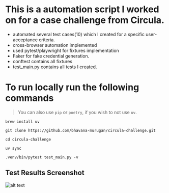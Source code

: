 # This is a automation script I worked on for a case challenge from Circula. 
* automated several test cases(10) which I created for a specific user-acceptance criteria.
* cross-browser automation implemented
* used pytest/playwright for fixtures implementation
* Faker for fake credential generation.
* conftest contains all fixtures
* test_main.py contains all tests I created. 


# To run locally run the following commands
> You can also use `pip` or `poetry`, if you wish to not use `uv`.
```
brew install uv

git clone https://github.com/bhavana-murugan/circula-challenge.git

cd circula-challenge

uv sync

.venv/bin/pytest test_main.py -v
```


## Test Results Screenshot
![alt text](<Screenshot 2025-03-23 at 10.30.38 PM.png>)
